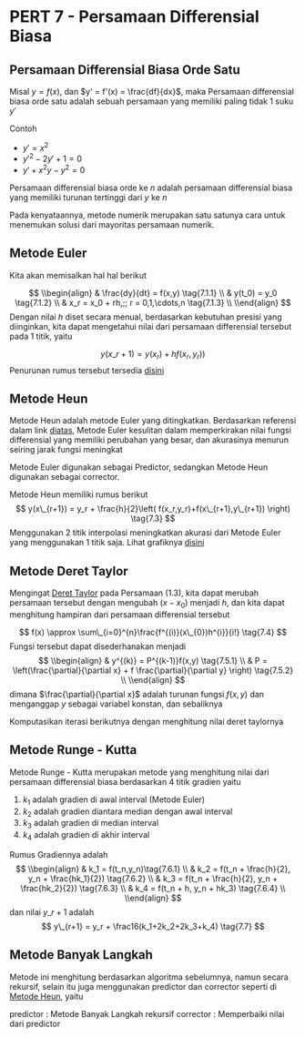 # PERT 7 - Persamaan Differensial Biasa

## Persamaan Differensial Biasa Orde Satu

Misal $y = f(x)$, dan $y' = f'(x) = \frac{df}{dx}$, maka Persamaan differensial biasa orde satu adalah sebuah persamaan yang memiliki paling tidak 1 suku $y'$ 

Contoh 

* $y' = x^2$
* $y'^2 - 2y' +1=0$ 
* $y' + x^2y - y^2 = 0$

Persamaan differensial biasa orde ke $n$ adalah persamaan differensial biasa yang memiliki turunan tertinggi dari $y$ ke $n$

Pada kenyataannya, metode numerik merupakan satu satunya cara untuk menemukan solusi dari mayoritas persamaan numerik. 

## Metode Euler

Kita akan memisalkan hal hal berikut

$$
\\begin{align}
& \frac{dy}{dt} = f(x,y) \tag{7.1.1} \\
& y(t_0) = y_0 \tag{7.1.2} \\
& x_r = x_0 + rh,;; r = 0,1,\cdots,n \tag{7.1.3} \\
\\end{align}
$$
Dengan nilai $h$ diset secara menual, berdasarkan kebutuhan presisi yang diinginkan, kita dapat mengetahui nilai dari persamaan differensial tersebut pada 1 titik, yaitu

$$
y(x\_{r+1}) = y(x_r) + hf(x_r,y_r)) \tag{7.2}
$$
Penurunan rumus tersebut tersedia [disini](https://tutorial.math.lamar.edu/classes/de/eulersmethod.aspx)

## Metode Heun

Metode Heun adalah metode Euler yang ditingkatkan. Berdasarkan referensi dalam link [diatas](https://tutorial.math.lamar.edu/classes/de/eulersmethod.aspx), Metode Euler kesulitan dalam memperkirakan nilai fungsi differensial yang memiliki perubahan yang besar, dan akurasinya menurun seiring jarak fungsi meningkat

Metode Euler digunakan sebagai Predictor, sedangkan Metode Heun digunakan sebagai corrector.

Metode Heun memiliki rumus berikut
$$
y(x\_{r+1}) = y_r + \frac{h}{2}\left( f(x_r,y_r)+f(x\_{r+1},y\_{r+1}) \right) \tag{7.3}
$$
Menggunakan 2 titik interpolasi meningkatkan akurasi dari Metode Euler yang menggunakan 1 titik saja. Lihat grafiknya [disini](http://calculuslab.deltacollege.edu/ODE/7-C-2/7-C-2-h.html)

## Metode Deret Taylor

Mengingat [ Deret Taylor](PERT%201.md#deret-taylor) pada Persamaan $(1.3)$, kita dapat merubah persamaan tersebut dengan mengubah $(x-x_0)$ menjadi $h$, dan kita dapat menghitung hampiran dari persamaan differensial tersebut

$$
f(x) \approx \sum\_{i=0}^{n}\frac{f^{(i)}(x\_{0})h^{i}}{i!} \tag{7.4}
$$
Fungsi tersebut dapat disederhanakan menjadi 
$$
\\begin{align}
& y^{(k)} = P^{(k-1)}f(x,y) \tag{7.5.1} \\
& P = \left(\frac{\partial}{\partial x} + f \frac{\partial}{\partial y} \right) \tag{7.5.2} \\
\\end{align}
$$
dimana $\frac{\partial}{\partial x}$ adalah turunan fungsi $f(x,y)$ dan menganggap $y$ sebagai variabel konstan, dan sebaliknya

Komputasikan iterasi berikutnya dengan menghitung nilai deret taylornya

## Metode Runge - Kutta

Metode Runge - Kutta merupakan metode yang menghitung nilai dari persamaan differensial biasa berdasarkan 4 titik gradien yaitu

1. $k_1$ adalah gradien di awal interval (Metode Euler)
1. $k_2$ adalah gradien diantara median dengan awal interval
1. $k_3$ adalah gradien di median interval
1. $k_4$ adalah gradien di akhir interval

Rumus Gradiennya adalah
$$
\\begin{align}
& k_1 = f(t_n,y_n)\tag{7.6.1} \\
& k_2 = f(t_n + \frac{h}{2}, y_n + \frac{hk_1}{2}) \tag{7.6.2} \\
& k_3 = f(t_n + \frac{h}{2}, y_n + \frac{hk_2}{2}) \tag{7.6.3} \\
& k_4 = f(t_n + h, y_n + hk_3) \tag{7.6.4} \\
\\end{align}
$$
dan nilai $y\_{r+1}$ adalah
$$
y\_{r+1} = y_r + \frac16(k_1+2k_2+2k_3+k_4) \tag{7.7}
$$

## Metode Banyak Langkah

Metode ini menghitung berdasarkan algoritma sebelumnya, namun secara rekursif, selain itu juga menggunakan predictor dan corrector seperti di [Metode Heun](PERT%207.md#metode-heun), yaitu

predictor : Metode Banyak Langkah rekursif
corrector : Memperbaiki nilai dari predictor
